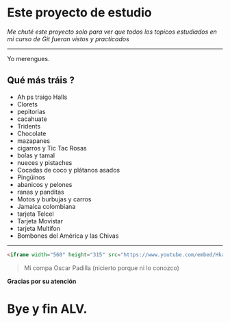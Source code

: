 # Este proyecto de estudio
*Me chuté este proyecto solo para ver que todos los topicos estudiados en mi curso de Git fueran vistos y practicados*

------------

Yo merengues.

## Qué más tráis ?

- Ah ps traigo Halls
- Clorets
- pepitorias
- cacahuate
- Tridents
- Chocolate
- mazapanes
- cigarros y Tic Tac Rosas
- bolas y tamal
- nueces y pistaches
- Cocadas de coco y plátanos asados
- Pingüinos
- abanicos y pelones
- ranas y panditas
- Motos y burbujas y carros
- Jamaica colombiana
- tarjeta Telcel
- Tarjeta Movistar
- tarjeta Multifon
- Bombones del América y las Chivas

------------

```html
<iframe width="560" height="315" src="https://www.youtube.com/embed/Hka3fpiuH00" frameborder="0" allow="accelerometer; autoplay; encrypted-media; gyroscope; picture-in-picture" allowfullscreen></iframe>
```

> Mi compa Oscar Padilla (nicierto porque ni lo conozco)

**Gracias por su atención**

# Bye y fin ALV.
